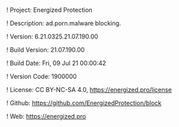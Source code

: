 ! Project: Energized Protection

! Description: ad.porn.malware blocking.

! Version: 6.21.0325.21.07.190.00

! Build Version: 21.07.190.00

! Build Date: Fri, 09 Jul 21 00:00:42

! Version Code: 1900000

! License: CC BY-NC-SA 4.0, https://energized.pro/license

! Github: https://github.com/EnergizedProtection/block

! Web: https://energized.pro
